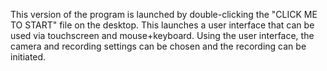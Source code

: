 This version of the program is launched by double-clicking the "CLICK ME TO START" file on the desktop. This launches a user interface that can be used via touchscreen and mouse+keyboard. Using the user interface, the camera and recording settings can be chosen and the recording can be initiated.

